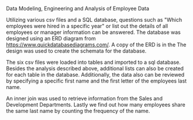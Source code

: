 Data Modeling, Engineering and Analysis of Employee Data

Utilizing various csv files and a SQL database, questions such as "Which employees were hired in a specific year" or list out the details of all employees or manager information can be answered.  The database was designed using an ERD diagram from https://www.quickdatabasediagrams.com/.  A copy of the ERD is in the The design was used to create the schemata for the database. 

The six csv files were loaded into tables and imported to a sql database.  Besides the analysis described above, additional lists can also be created for each table in the database.  Additionally, the data also can be reviewed by specifying a specific first name and the first letter of the employees last name.

An inner join was used to retrieve information from the Sales and Development Departments. Lastly we find out how many employees share the same last name by counting the frequency of the name.
  
